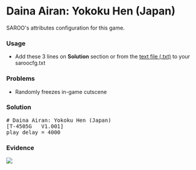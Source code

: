# Daina Airan: Yokoku Hen (Japan)

SAROO's attributes configuration for this game.

### Usage

- Add these 3 lines on **Solution** section or from the [text file (.txt)](./config.txt) to your saroocfg.txt

### Problems

- Randomly freezes in-game cutscene

### Solution

<pre># Daina Airan: Yokoku Hen (Japan)
[T-4505G   V1.001]
play_delay = 4000</pre>

### Evidence

[![](https://img.youtube.com/vi/IemSoFvQ3vk/0.jpg)](https://youtu.be/IemSoFvQ3vk)

